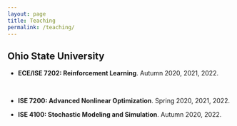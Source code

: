 ```yaml
---
layout: page
title: Teaching
permalink: /teaching/
---
```


<h2>Ohio State University</h2>

- __ECE/ISE 7202: Reinforcement Learning__. Autumn 2020, 2021, 2022. <br>
<br>

- __ISE 7200: Advanced Nonlinear Optimization__. Spring 2020, 2021, 2022. 

- __ISE 4100: Stochastic Modeling and Simulation__. Autumn 2020, 2022.

